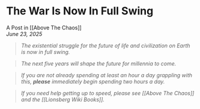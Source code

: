 # The War Is Now In Full Swing
A Post in [[Above The Chaos]]  
*June 23, 2025*

> _The existential struggle for the future of life and civilization on Earth is now in full swing._

> _The next five years will shape the future for millennia to come._

> _If you are not already spending at least an hour a day grappling with this, **please** immediately begin spending two hours a day._  

> _If you need help getting up to speed, please see [[Above The Chaos]] and the [[Lionsberg Wiki Books]]._


